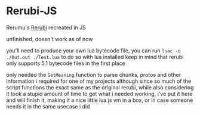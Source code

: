 # Rerubi-JS
Rerumu's [Rerubi](https://github.com/Rerumu/Rerubi) recreated in JS

unfinished, doesn't work as of now

you'll need to produce your own lua bytecode file, you can run `luac -o ./Out.out ./Test.lua` to do so with lua installed
keep in mind that rerubi only supports 5.1 bytecode files in the first place

only needed the `GetMeaning` function to parse chunks, protos and other information i required for one of my projects
although since so much of the script functions the exact same as the original rerubi, while also considering
it took a stupid amount of time to get what i needed working, i've put it here and will finish it, making it a nice
little lua js vm in a box, or in case someone needs it in the same usecase i did
